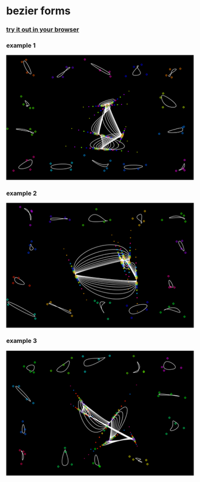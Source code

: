 # bezier forms

### [try it out in your browser](https://niezuhaus.de/p/manfred_mohr)

### example 1
![result1](example1.svg)
### example 2
![result1](example2.svg)
### example 3
![result1](example3.svg)